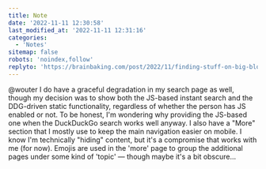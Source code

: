 ```yaml
---
title: Note
date: '2022-11-11 12:30:58'
last_modified_at: '2022-11-11 12:31:16'
categories: 
  - 'Notes'
sitemap: false
robots: 'noindex,follow'
replyto: 'https://brainbaking.com/post/2022/11/finding-stuff-on-big-blogs/'
---
```

@wouter I do have a graceful degradation in my search page as well, though my decision was to show both the JS-based instant search and the DDG-driven static functionality, regardless of whether the person has JS enabled or not. To be honest, I'm wondering why providing the JS-based one when the DuckDuckGo search works well anyway. I also have a "More" section that I mostly use to keep the main navigation easier on mobile. I know I'm technically "hiding" content, but it's a compromise that works with me (for now). Emojis are used in the 'more' page to group the additional pages under some kind of 'topic' — though maybe it's a bit obscure...